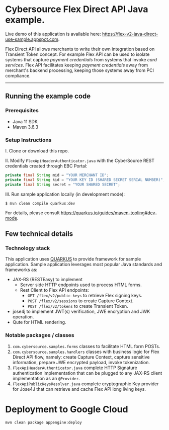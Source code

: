 # Cybersource Flex Direct API Java example.

Live demo of this application is available here: https://flex-v2-java-direct-use-sample.appspot.com.

Flex Direct API allows merchants to write their own integration based on Transient Token concept.
For example Flex API can be used to isolate systems that capture *payment credentials* from systems that invoke *card services*.
Flex API facilitates keeping *payment credentials* away from merchant's backend processing, keeping those systems away from PCI compliance.

----

## Running the example code 

### Prerequisites

- Java 11 SDK
- Maven 3.6.3

### Setup Instructions

I. Clone or download this repo.

II. Modify ```FlexApiHeaderAuthenticator.java``` with the CyberSource REST credentials created through EBC Portal:

```java
private final String mid = "YOUR MERCHANT ID";
private final String kid = "YOUR KEY ID (SHARED SECRET SERIAL NUMBER)";
private final String secret = "YOUR SHARED SECRET";
```

III. Run sample application locally (in development mode):

```shell
$ mvn clean compile quarkus:dev
```

For details, please consult https://quarkus.io/guides/maven-tooling#dev-mode.

## Few technical details

### Technology stack

This application uses [QUARKUS](https://quarkus.io/) to provide framework for sample application.
Sample application leverages most popular Java standards and frameworks as:

- JAX-RS (RESTEasy) to implement
  - Server side HTTP endpoints used to process HTML forms.
  - Rest Client to Flex API endpoints:
    - ```GET /flex/v2/public-keys``` to retrieve Flex signing keys.
    - ```POST /flex/v2/sessions``` to create Capture Context.
    - ```POST /flex/v2/tokens``` to create Transient Token.
- jose4j to implement JWT(s) verification, JWE encryption and JWK operation.
- Qute for HTML rendering.

### Notable packages / classes

1. ```com.cybersource.samples.forms``` classes to facilitate HTML form POSTs.
2. ```com.cybersource.samples.handlers``` classes with business logic for Flex Direct API flow, namely:
   create Capture Context, capture sensitive information, prepare JWE encrypted payload, invoke tokenization.
3. ```FlexApiHeaderAuthenticator.java``` complete HTTP Signature authentication implementation that can be plugged to any JAX-RS client implementation as an ```@Provider```.
4. ```FlexApiPublicKeysResolver.java``` complete cryptographic Key provider for Jose4J that can retrieve and cache Flex API long living keys.

# Deployment to Google Cloud

```
mvn clean package appengine:deploy
```
